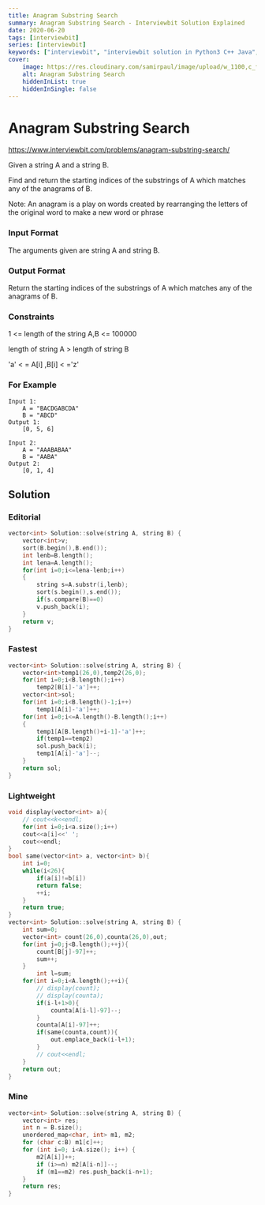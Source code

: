 ```yaml
---
title: Anagram Substring Search
summary: Anagram Substring Search - Interviewbit Solution Explained
date: 2020-06-20
tags: [interviewbit]
series: [interviewbit]
keywords: ["interviewbit", "interviewbit solution in Python3 C++ Java", "Anagram Substring Search Solution Explained"]
cover:
    image: https://res.cloudinary.com/samirpaul/image/upload/w_1100,c_fit,co_rgb:FFFFFF,l_text:Arial_75_bold:Anagram Substring Search - Solution Explained/problem-solving.webp
    alt: Anagram Substring Search
    hiddenInList: true
    hiddenInSingle: false
---
```


# Anagram Substring Search

https://www.interviewbit.com/problems/anagram-substring-search/


Given a string A and a string B.

Find and return the starting indices of the substrings of A which matches any of the anagrams of B.

Note: An anagram is a play on words created by rearranging the letters of the original word to make a new word or phrase

### Input Format

The arguments given are string A and string B.

### Output Format

Return the starting indices of the substrings of A which matches any of the anagrams of B.

### Constraints

1 <= length of the string A,B <= 100000

length of string A > length of string B

'a' < = A[i] ,B[i] < ='z'

### For Example
```
Input 1:
    A = "BACDGABCDA"
    B = "ABCD"
Output 1:
    [0, 5, 6]

Input 2:
    A = "AAABABAA"
    B = "AABA"
Output 2:
    [0, 1, 4]
```

## Solution
### Editorial
```cpp
vector<int> Solution::solve(string A, string B) {
    vector<int>v;
    sort(B.begin(),B.end());
    int lenb=B.length();
    int lena=A.length();
    for(int i=0;i<=lena-lenb;i++)
    {
        string s=A.substr(i,lenb);
        sort(s.begin(),s.end());
        if(s.compare(B)==0)
        v.push_back(i);
    }
    return v;
}
```

### Fastest
```cpp
vector<int> Solution::solve(string A, string B) {
    vector<int>temp1(26,0),temp2(26,0);
    for(int i=0;i<B.length();i++)
        temp2[B[i]-'a']++;
    vector<int>sol;
    for(int i=0;i<B.length()-1;i++)
        temp1[A[i]-'a']++;
    for(int i=0;i<=A.length()-B.length();i++)
    {
        temp1[A[B.length()+i-1]-'a']++;
        if(temp1==temp2)
        sol.push_back(i);
        temp1[A[i]-'a']--;
    }
    return sol;
}
```

### Lightweight
```cpp
void display(vector<int> a){
    // cout<<k<<endl;
    for(int i=0;i<a.size();i++)
    cout<<a[i]<<' ';
    cout<<endl;
}
bool same(vector<int> a, vector<int> b){
    int i=0;
    while(i<26){
        if(a[i]!=b[i])
        return false;
        ++i;
    }
    return true;
}
vector<int> Solution::solve(string A, string B) {
    int sum=0;
    vector<int> count(26,0),counta(26,0),out;
    for(int j=0;j<B.length();++j){
        count[B[j]-97]++;
        sum++;
    }
        int l=sum;
    for(int i=0;i<A.length();++i){
        // display(count);
        // display(counta);
        if(i-l+1>0){
            counta[A[i-l]-97]--;
        }
        counta[A[i]-97]++;
        if(same(counta,count)){
            out.emplace_back(i-l+1);
        }
        // cout<<endl;
    }
    return out;
}
```

### Mine
```cpp
vector<int> Solution::solve(string A, string B) {
    vector<int> res;
    int n = B.size();
    unordered_map<char, int> m1, m2;
    for (char c:B) m1[c]++;
    for (int i=0; i<A.size(); i++) {
        m2[A[i]]++;
        if (i>=n) m2[A[i-n]]--;
        if (m1==m2) res.push_back(i-n+1);
    }
    return res;
}
```
